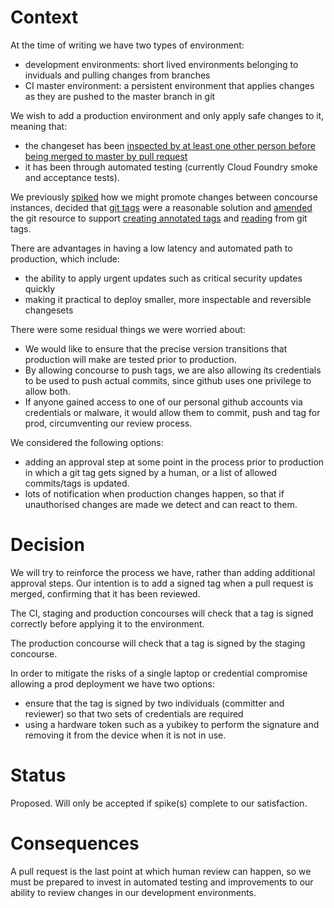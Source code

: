 
Context
=======

At the time of writing we have two types of environment:

- development environments: short lived environments belonging to inviduals and
  pulling changes from branches
- CI master environment: a persistent environment that applies changes as they
  are pushed to the master branch in git

We wish to add a production environment and only apply safe changes to it,
meaning that:

- the changeset has been [inspected by at least one other person before being
  merged to master by pull
request](https://gdstechnology.blog.gov.uk/2014/01/27/how-we-use-github/)
- it has been through automated testing (currently Cloud Foundry smoke and
  acceptance tests).

We previously [spiked](https://www.pivotaltracker.com/story/show/109036472) how
we might promote changes between concourse instances, decided that [git
tags](https://git-scm.com/book/en/v2/Git-Basics-Tagging) were a reasonable
solution and [amended](https://www.pivotaltracker.com/story/show/112497991) the
git resource to support [creating annotated
tags](https://github.com/concourse/git-resource/pull/32) and
[reading](https://github.com/concourse/git-resource/pull/31) from git tags.

There are advantages in having a low latency and automated path to production,
which include:
- the ability to apply urgent updates such as critical security updates quickly
- making it practical to deploy smaller, more inspectable and reversible
  changesets

There were some residual things we were worried about:

- We would like to ensure that the precise version transitions that production
  will make are tested prior to production. 
- By allowing concourse to push tags, we are also allowing its credentials to
  be used to push actual commits, since github uses one privilege to allow
  both.
- If anyone gained access to one of our personal github accounts via
  credentials or malware, it would allow them to commit, push and tag for prod,
  circumventing our review process. 

We considered the following options:

- adding an approval step at some point in the process prior to production in
  which a git tag gets signed by a human, or a list of allowed commits/tags is
  updated.
- lots of notification when production changes happen, so that if unauthorised
  changes are made we detect and can react to them.

Decision
========

We will try to reinforce the process we have, rather than adding additional
approval steps. Our intention is to add a signed tag when a pull request is
merged, confirming that it has been reviewed.

The CI, staging and production concourses will check that a tag is signed
correctly before applying it to the environment.

The production concourse will check that a tag is signed by the staging
concourse.

In order to mitigate the risks of a single laptop or credential compromise
allowing a prod deployment we have two options:

- ensure that the tag is signed by two individuals (committer and reviewer) so
  that two sets of credentials are required
- using a hardware token such as a yubikey to perform the signature and
  removing it from the device when it is not in use.

Status
======

Proposed. Will only be accepted if spike(s) complete to our satisfaction.

Consequences
============

A pull request is the last point at which human review can happen, so we must
be prepared to invest in automated testing and improvements to our ability to
review changes in our development environments.
